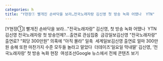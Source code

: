 ```yaml
---
categories: h
title: "Y현장① 빨개진 손바닥을 보라…전국노래자랑 김신영 첫 방송 녹화 어땠나  YTN"
---
```

[Y현장①] 빨개진 손바닥을 보라…"전국노래자랑" 김신영, 첫 방송 녹화 어땠나&nbsp;&nbsp;YTN김신영 전국노래자랑 첫 방송언제?...출연료 관심집중&nbsp;&nbsp;금강일보김신영 "전국노래자랑" 출연료? “회당 300만원” 의혹에 “아직 몰라” 일축&nbsp;&nbsp;세계일보김신영 출연료 얼마 300만원 송해 또한 마찬가지 수준 모두들 놀라고 말았다&nbsp;&nbsp;더데이즈‘일요일 막내딸’ 김신영, ‘전국노래자랑’ 첫 방송 녹화 현장&nbsp;&nbsp;여성조선Google 뉴스에서 전체 콘텐츠 보기